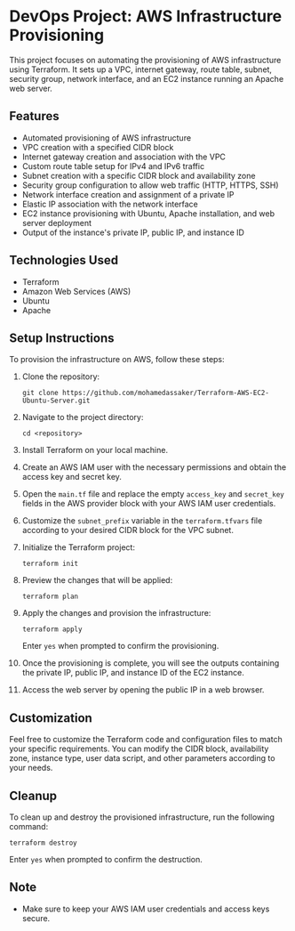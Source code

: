 # DevOps Project: AWS Infrastructure Provisioning

This project focuses on automating the provisioning of AWS infrastructure using Terraform. It sets up a VPC, internet gateway, route table, subnet, security group, network interface, and an EC2 instance running an Apache web server.

## Features

- Automated provisioning of AWS infrastructure
- VPC creation with a specified CIDR block
- Internet gateway creation and association with the VPC
- Custom route table setup for IPv4 and IPv6 traffic
- Subnet creation with a specific CIDR block and availability zone
- Security group configuration to allow web traffic (HTTP, HTTPS, SSH)
- Network interface creation and assignment of a private IP
- Elastic IP association with the network interface
- EC2 instance provisioning with Ubuntu, Apache installation, and web server deployment
- Output of the instance's private IP, public IP, and instance ID

## Technologies Used

- Terraform
- Amazon Web Services (AWS)
- Ubuntu
- Apache

## Setup Instructions

To provision the infrastructure on AWS, follow these steps:

1. Clone the repository:

   ```
   git clone https://github.com/mohamedassaker/Terraform-AWS-EC2-Ubuntu-Server.git
   ```

2. Navigate to the project directory:

   ```
   cd <repository>
   ```

3. Install Terraform on your local machine.

4. Create an AWS IAM user with the necessary permissions and obtain the access key and secret key.

5. Open the `main.tf` file and replace the empty `access_key` and `secret_key` fields in the AWS provider block with your AWS IAM user credentials.

6. Customize the `subnet_prefix` variable in the `terraform.tfvars` file according to your desired CIDR block for the VPC subnet.

7. Initialize the Terraform project:

   ```
   terraform init
   ```

8. Preview the changes that will be applied:

   ```
   terraform plan
   ```

9. Apply the changes and provision the infrastructure:

   ```
   terraform apply
   ```

   Enter `yes` when prompted to confirm the provisioning.

10. Once the provisioning is complete, you will see the outputs containing the private IP, public IP, and instance ID of the EC2 instance.

11. Access the web server by opening the public IP in a web browser.

## Customization

Feel free to customize the Terraform code and configuration files to match your specific requirements. You can modify the CIDR block, availability zone, instance type, user data script, and other parameters according to your needs.

## Cleanup

To clean up and destroy the provisioned infrastructure, run the following command:

```
terraform destroy
```

Enter `yes` when prompted to confirm the destruction.

## Note

- Make sure to keep your AWS IAM user credentials and access keys secure.
